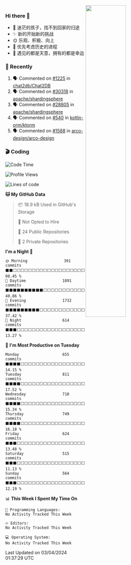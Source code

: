 <picture>
    <source media="(prefers-color-scheme: dark)" srcset="https://github-readme-stats-ouuan.vercel.app/api?username=lizhongyue248&theme=dark&show_icons=true">
    <img align="right" width="50%" src="https://github-readme-stats-ouuan.vercel.app/api?username=lizhongyue248&show_icons=true">
</picture>

### Hi there 👋

- 🌱 迷茫的孩子，找不到回家的归途
- ✨ 新的开始新的挑战
- 🌞 乐观、积极、向上
- 📯 优先考虑历史的进程
- 🌷 遇见的都是天意，拥有的都是幸运


<!--
**lizhongyue248/lizhongyue248** is a ✨ _special_ ✨ repository because its `README.md` (this file) appears on your GitHub profile.

Here are some ideas to get you started:

- 🔭 I’m currently working on ...
- 🌱 I’m currently learning ...
- 👯 I’m looking to collaborate on ...
- 🤔 I’m looking for help with ...
- 💬 Ask me about ...
- 📫 How to reach me: ...
- 😄 Pronouns: ...
- ⚡ Fun fact: ...
-->

### 🚀 Recently

<!--START_SECTION:activity-->
1. 🗣 Commented on [#1225](https://github.com/chat2db/Chat2DB/issues/1225#issuecomment-2026522555) in [chat2db/Chat2DB](https://github.com/chat2db/Chat2DB)
2. 🗣 Commented on [#30318](https://github.com/apache/shardingsphere/issues/30318#issuecomment-2002335096) in [apache/shardingsphere](https://github.com/apache/shardingsphere)
3. 🗣 Commented on [#28805](https://github.com/apache/shardingsphere/pull/28805#issuecomment-2002334354) in [apache/shardingsphere](https://github.com/apache/shardingsphere)
4. 🗣 Commented on [#540](https://github.com/kotlin-orm/ktorm/issues/540#issuecomment-2002080782) in [kotlin-orm/ktorm](https://github.com/kotlin-orm/ktorm)
5. 🗣 Commented on [#1588](https://github.com/arco-design/arco-design/issues/1588#issuecomment-1998842467) in [arco-design/arco-design](https://github.com/arco-design/arco-design)
<!--END_SECTION:activity-->

### 🎬 Coding

<!--START_SECTION:waka-->
![Code Time](http://img.shields.io/badge/Code%20Time-110%20hrs%2015%20mins-blue)

![Profile Views](http://img.shields.io/badge/Profile%20Views-0-blue)

![Lines of code](https://img.shields.io/badge/From%20Hello%20World%20I%27ve%20Written-4.1%20million%20lines%20of%20code-blue)

**🐱 My GitHub Data** 

> 📦 18.9 kB Used in GitHub's Storage 
 > 
> 🚫 Not Opted to Hire
 > 
> 📜 24 Public Repositories 
 > 
> 🔑 2 Private Repositories 
 > 
**I'm a Night 🦉** 

```text
🌞 Morning                391 commits         ⬛⬛⬜⬜⬜⬜⬜⬜⬜⬜⬜⬜⬜⬜⬜⬜⬜⬜⬜⬜⬜⬜⬜⬜⬜   08.45 % 
🌆 Daytime                1891 commits        ⬛⬛⬛⬛⬛⬛⬛⬛⬛⬛⬜⬜⬜⬜⬜⬜⬜⬜⬜⬜⬜⬜⬜⬜⬜   40.86 % 
🌃 Evening                1732 commits        ⬛⬛⬛⬛⬛⬛⬛⬛⬛⬜⬜⬜⬜⬜⬜⬜⬜⬜⬜⬜⬜⬜⬜⬜⬜   37.42 % 
🌙 Night                  614 commits         ⬛⬛⬛⬜⬜⬜⬜⬜⬜⬜⬜⬜⬜⬜⬜⬜⬜⬜⬜⬜⬜⬜⬜⬜⬜   13.27 % 
```
📅 **I'm Most Productive on Tuesday** 

```text
Monday                   655 commits         ⬛⬛⬛⬛⬜⬜⬜⬜⬜⬜⬜⬜⬜⬜⬜⬜⬜⬜⬜⬜⬜⬜⬜⬜⬜   14.15 % 
Tuesday                  811 commits         ⬛⬛⬛⬛⬜⬜⬜⬜⬜⬜⬜⬜⬜⬜⬜⬜⬜⬜⬜⬜⬜⬜⬜⬜⬜   17.52 % 
Wednesday                710 commits         ⬛⬛⬛⬛⬜⬜⬜⬜⬜⬜⬜⬜⬜⬜⬜⬜⬜⬜⬜⬜⬜⬜⬜⬜⬜   15.34 % 
Thursday                 749 commits         ⬛⬛⬛⬛⬜⬜⬜⬜⬜⬜⬜⬜⬜⬜⬜⬜⬜⬜⬜⬜⬜⬜⬜⬜⬜   16.18 % 
Friday                   624 commits         ⬛⬛⬛⬜⬜⬜⬜⬜⬜⬜⬜⬜⬜⬜⬜⬜⬜⬜⬜⬜⬜⬜⬜⬜⬜   13.48 % 
Saturday                 515 commits         ⬛⬛⬛⬜⬜⬜⬜⬜⬜⬜⬜⬜⬜⬜⬜⬜⬜⬜⬜⬜⬜⬜⬜⬜⬜   11.13 % 
Sunday                   564 commits         ⬛⬛⬛⬜⬜⬜⬜⬜⬜⬜⬜⬜⬜⬜⬜⬜⬜⬜⬜⬜⬜⬜⬜⬜⬜   12.19 % 
```


📊 **This Week I Spent My Time On** 

```text
💬 Programming Languages: 
No Activity Tracked This Week

🔥 Editors: 
No Activity Tracked This Week

💻 Operating System: 
No Activity Tracked This Week
```


 Last Updated on 03/04/2024 01:37:29 UTC
<!--END_SECTION:waka-->
